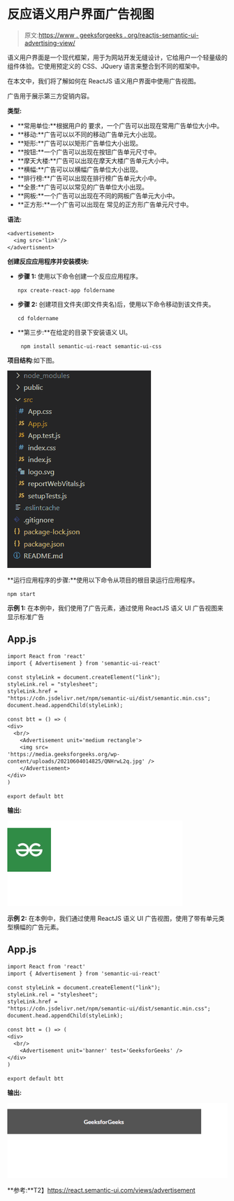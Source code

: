 # 反应语义用户界面广告视图

> 原文:[https://www . geeksforgeeks . org/reactjs-semantic-ui-advertising-view/](https://www.geeksforgeeks.org/reactjs-semantic-ui-advertisement-views/)

语义用户界面是一个现代框架，用于为网站开发无缝设计，它给用户一个轻量级的组件体验。它使用预定义的 CSS、JQuery 语言来整合到不同的框架中。

在本文中，我们将了解如何在 ReactJS 语义用户界面中使用广告视图。

广告用于展示第三方促销内容。

**类型:**

*   **常用单位:**根据用户的  要求，一个广告可以出现在常用广告单位大小中。
*   **移动:**广告可以以不同的移动广告单元大小出现。
*   **矩形:**广告可以以矩形广告单位大小出现。
*   **按钮:**一个广告可以出现在按钮广告单元尺寸中。
*   **摩天大楼:**广告可以出现在摩天大楼广告单元大小中。
*   **横幅:**广告可以以横幅广告单位大小出现。
*   **排行榜:**广告可以出现在排行榜广告单元大小中。
*   **全景:**广告可以以常见的广告单位大小出现。
*   **网板:**一个广告可以出现在不同的网板广告单元大小中。
*   **正方形:**一个广告可以出现在 常见的正方形广告单元尺寸中。

**语法:**

```
<advertisement>
  <img src='link'/>
</advertisment>
```

**创建反应应用程序并安装模块:**

*   **步骤 1:** 使用以下命令创建一个反应应用程序。

    ```
    npx create-react-app foldername
    ```

*   **步骤 2:** 创建项目文件夹(即文件夹名)后，使用以下命令移动到该文件夹。

    ```
    cd foldername
    ```

*   **第三步:**在给定的目录下安装语义 UI。

    ```
     npm install semantic-ui-react semantic-ui-css
    ```

**项目结构**:如下图。

![](img/f04ae0d8b722a9fff0bd9bd138b29c23.png)

**运行应用程序的步骤:**使用以下命令从项目的根目录运行应用程序。

```
npm start
```

**示例 1:** 在本例中，我们使用了广告元素，通过使用 ReactJS 语义 UI 广告视图来显示标准广告

## App.js

```
import React from 'react'
import { Advertisement } from 'semantic-ui-react'

const styleLink = document.createElement("link");
styleLink.rel = "stylesheet";
styleLink.href = 
"https://cdn.jsdelivr.net/npm/semantic-ui/dist/semantic.min.css";
document.head.appendChild(styleLink);

const btt = () => (
<div>
  <br/>
    <Advertisement unit='medium rectangle'>
    <img src=
'https://media.geeksforgeeks.org/wp-content/uploads/20210604014825/QNHrwL2q.jpg' />
    </Advertisement>    
</div>
)

export default btt
```

**输出:**

![](img/deb0f7a8e6927f660a016069153a59ff.png)

**示例 2:** 在本例中，我们通过使用 ReactJS 语义 UI 广告视图，使用了带有单元类型横幅的广告元素。

## App.js

```
import React from 'react'
import { Advertisement } from 'semantic-ui-react'

const styleLink = document.createElement("link");
styleLink.rel = "stylesheet";
styleLink.href = 
"https://cdn.jsdelivr.net/npm/semantic-ui/dist/semantic.min.css";
document.head.appendChild(styleLink);

const btt = () => (
<div>
  <br/>
    <Advertisement unit='banner' test='GeeksforGeeks' />
</div>
)

export default btt
```

**输出:**

![](img/5eb4740ba58a577bffbdc65d872638ce.png)

**参考:**T2】https://react.semantic-ui.com/views/advertisement